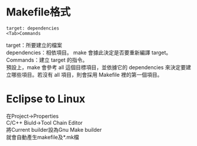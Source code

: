 
Makefile格式
============
```
target: dependencies
<Tab>Commands
```
target：所要建立的檔案  
dependencies：相依項目。 make 會據此決定是否要重新編譯 target。  
Commands：建立 target 的指令。  
預設上，make 會參考 all 這個目標項目，並依據它的 dependencies 來決定要建立哪些項目。若沒有 all 項目，則會採用 Makefile 裡的第一個項目。

Eclipse to Linux
================
在Project->Properties  
C/C++ Biuld->Tool Chain Editor  
將Current builder設為Gnu Make builder  
就會自動產生makefile及*.mk檔
